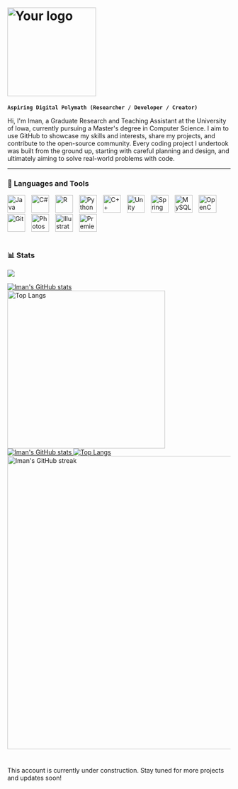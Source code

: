 <h1 align="left">
  <picture>
    <source media="(prefers-color-scheme: dark)" srcset="https://github.com/ImanNoferesti/ImanNoferesti/blob/main/NewLogo.png">
    <source media="(prefers-color-scheme: light)" srcset="https://github.com/ImanNoferesti/ImanNoferesti/blob/main/NewLogo_BlackColor.png">
    <img alt="Your logo" src="https://github.com/ImanNoferesti/ImanNoferesti/blob/main/NewLogo_BlackColor.png" width="200">
  </picture>
</h1>

**` Aspiring Digital Polymath (Researcher / Developer / Creator) `**

Hi, I'm Iman, a Graduate Research and Teaching Assistant at the University of Iowa, currently pursuing a Master's degree in Computer Science. I aim to use GitHub to showcase my skills and interests, share my projects, and contribute to the open-source community. Every coding project I undertook was built from the ground up, starting with careful planning and design, and ultimately aiming to solve real-world problems with code.

---
### 🧰 Languages and Tools

<p align="left">
  <img alt="Java" width="40px" src="https://cdn.jsdelivr.net/gh/devicons/devicon@latest/icons/java/java-original.svg" style="padding-right:10px;"/>
  <img alt="C#" width="40px" src="https://cdn.jsdelivr.net/gh/devicons/devicon@latest/icons/csharp/csharp-original.svg" style="padding-right:10px;"/>
  <img alt="R" width="40px" src="https://cdn.jsdelivr.net/gh/devicons/devicon@latest/icons/r/r-original.svg" style="padding-right:10px;"/>
  <img alt="Python" width="40px" src="https://cdn.jsdelivr.net/gh/devicons/devicon@latest/icons/python/python-original.svg" style="padding-right:10px;"/>
  <img alt="C++" width="40px" src="https://cdn.jsdelivr.net/gh/devicons/devicon@latest/icons/cplusplus/cplusplus-original.svg" style="padding-right:10px;"/>
  <img alt="Unity" width="40px" src="https://cdn.jsdelivr.net/gh/devicons/devicon@latest/icons/unity/unity-original.svg" style="padding-right:10px;"/>
  <img alt="Spring" width="40px" src="https://cdn.jsdelivr.net/gh/devicons/devicon@latest/icons/spring/spring-original.svg" style="padding-right:10px;"/>
  <img alt="MySQL" width="40px" src="https://cdn.jsdelivr.net/gh/devicons/devicon@latest/icons/mysql/mysql-original.svg" style="padding-right:10px;"/>
  <img alt="OpenCV" width="40px" src="https://cdn.jsdelivr.net/gh/devicons/devicon@latest/icons/opencv/opencv-original.svg" style="padding-right:10px;"/>
  <img alt="Git" width="40px" src="https://cdn.jsdelivr.net/gh/devicons/devicon@latest/icons/git/git-original.svg" style="padding-right:10px;"/>
  <img alt="Photoshop" width="40px" src="https://cdn.jsdelivr.net/gh/devicons/devicon@latest/icons/photoshop/photoshop-original.svg" style="padding-right:10px;"/>
  <img alt="Illustrator" width="40px" src="https://cdn.jsdelivr.net/gh/devicons/devicon@latest/icons/illustrator/illustrator-plain.svg" style="padding-right:10px;"/>
  <img alt="PremierPro" width="40px" src="https://cdn.jsdelivr.net/gh/devicons/devicon@latest/icons/premierepro/premierepro-original.svg" style="padding-right:10px;"/>
</p>

# 

### 📊 Stats


[![](https://visitcount.itsvg.in/api?id=ImanNoferesti&label=Profile%20Views&color=6&icon=5&pretty=true)](https://visitcount.itsvg.in)

<div align="left">
  <!-- Dark mode -->
  <a href="https://github.com/anuraghazra/github-readme-stats#gh-dark-mode-only">
    <img src="https://github-readme-stats-imans-projects-bef9645c.vercel.app/api?username=ImanNoferesti&show_icons=true&count_private=true&include_all_commits=true&hide_rank=true&rank_icon=github&custom_title=Current_Stats&title_color=FFFFFFFF&theme=rose_pine#gh-dark-mode-only" alt="Iman's GitHub stats" />
    <img src="https://github-readme-stats-imans-projects-bef9645c.vercel.app/api/top-langs/?username=ImanNoferesti&size_weight=0.5&count_weight=0.5&layout=compact&hide=HLSL,ShaderLab,GLSL,GAP,CMake,Objective-C++&langs_count=10&title_color=FFFFFFFF&theme=rose_pine#gh-dark-mode-only" alt="Top Langs" width="356px"/>

  <!-- Light mode -->
  <a href="https://github.com/anuraghazra/github-readme-stats#gh-light-mode-only">
    <img src="https://github-readme-stats-imans-projects-bef9645c.vercel.app/api?username=ImanNoferesti&show_icons=true&count_private=true&include_all_commits=true&hide_rank=true&rank_icon=github&custom_title=Current_Stats&theme=graywhite#gh-light-mode-only" alt="Iman's GitHub stats" />
    <img src="https://github-readme-stats-imans-projects-bef9645c.vercel.app/api/top-langs/?username=ImanNoferesti&size_weight=0.5&count_weight=0.5&layout=compact&hide=HLSL,ShaderLab,GLSL,GAP,CMake,Objective-C++&langs_count=10&bg_color=00000000&theme=graywhite#gh-light-mode-only" alt="Top Langs" />
  </a>
</div>

<div align='left'>
  <picture>
    <source 
      srcset="http://github-readme-streak-stats.herokuapp.com?user=ImanNoferesti&theme=graywhite&date_format=j%20M%5B%20Y%5D" 
      media="(prefers-color-scheme: light)" 
    />
    <img 
      src="http://github-readme-streak-stats.herokuapp.com?user=ImanNoferesti&theme=rose_pine&date_format=j%20M%5B%20Y%5D" 
      alt="Iman's GitHub streak"
      width="662px"
    />
  </picture>
</div>


<!-- ![GitHub Streak](https://streak-stats.demolab.com?user=ForrestKnight&theme=gruvbox&border_radius=4.5) -->

#

This account is currently under construction. Stay tuned for more projects and updates soon!

<!--
**Iman24474/Iman24474** is a ✨ _special_ ✨ repository because its `README.md` (this file) appears on your GitHub profile.

Here are some ideas to get you started:

- 🔭 I’m currently working on ...
- 🌱 I’m currently learning ...
- 👯 I’m looking to collaborate on ...
- 🤔 I’m looking for help with ...
- 💬 Ask me about ...
- 📫 How to reach me: ...
- 😄 Pronouns: ...
- ⚡ Fun fact: ...
-->
